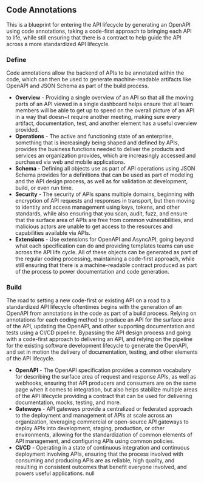 ## Code Annotations 
This is a blueprint for entering the API lifecycle by generating an OpenAPI using code annotations, taking a code-first approach to bringing each API to life, while still ensuring that there is a contract to help guide the API across a more standardized API lifecycle. 

### Define 
Code annotations allow the backend of APIs to be annotated within the code, which can then be used to generate machine-readable artifacts like OpenAPI and JSON Schema as part of the build process. 

- **Overview** - Providing a single overview of an API so that all the moving parts of an API viewed in a single dashboard helps ensure that all team members will be able to get up to speed on the overall picture of an API in a way that doesn~t require another meeting, making sure every artifact, documentation, test, and another element has a useful overview provided. 
- **Operations** - The active and functioning state of an enterprise, something that is increasingly being shaped and defined by APIs, provides the business functions needed to deliver the products and services an organization provides, which are increasingly accessed and purchased via web and mobile applications. 
- **Schema** - Defining all objects use as part of API operations using JSON Schema provides for a definitions that can be used as part of modeling and the API design process, as well as for validation at development, build, or even run time. 
- **Security** - The security of APIs spans multiple domains, beginning with encryption of API requests and responses in transport, but then moving to identity and access management using keys, tokens, and other standards, while also ensuring that you scan, audit, fuzz, and ensure that the surface area of APIs are free from common vulnerabilities, and malicious actors are unable to get access to the resources and capabilities available via APIs. 
- **Extensions** - Use extensions for OpenAPI and AsyncAPI, going beyond what each specification can do and providing templates teams can use across the API life cycle. 
All of these objects can be generated as part of the regular coding processing, maintaining a code-first approach, while still ensuring that there is a machine-readable contract produced as part of the process to power documentation and code generation. 
### Build 
The road to setting a new code-first or existing API on a road to a standardized API lifecycle oftentimes begins with the generation of an OpenAPI from annotations in the code as part of a build process. Relying on annotations for each coding method to produce an API for the surface area of the API, updating the OpenAPI, and other supporting documentation and tests using a CI/CD pipeline. Bypassing the API design process and going with a code-first approach to delivering an API, and relying on the pipeline for the existing software development lifecycle to generate the OpenAPI, and set in motion the delivery of documentation, testing, and other elements of the API lifecycle. 

- **OpenAPI** - The OpenAPI specification provides a common vocabulary for describing the surface area of request and response APIs, as well as webhooks, ensuring that API producers and consumers are on the same page when it comes to integration, but also helps stabilize multiple areas of the API lifecycle providing a contract that can be used for delivering documentation, mocks, testing, and more. 
- **Gateways** - API gateways provide a centralized or federated approach to the deployment and management of APIs at scale across an organization, leveraging commercial or open-source API gateways to deploy APIs into development, staging, production, or other environments, allowing for the standardization of common elements of API management, and configuring APIs using common policies. 
- **CI/CD** - Operating in a state of continuous integration and continuous deployment involving APIs, ensuring that the process involved with consuming and producing APIs are as reliable, high quality, and resulting in consistent outcomes that benefit everyone involved, and powers useful applications. 
null 
 
